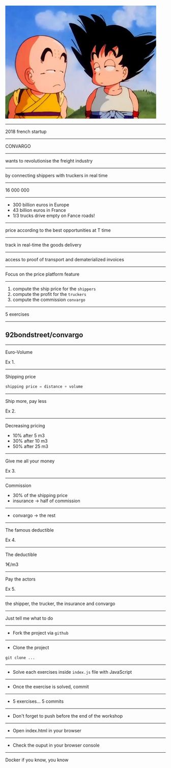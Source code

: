 ![dbz](./dbz.jpg) <!-- .element height="75%" width="75%" -->

---

2018 french startup

---

CONVARGO

---

wants to revolutionise the freight industry

---

by connecting shippers with truckers in real time

---

16 000 000

---


* 300 billion euros in Europe
* 43 billion euros in France
* 1/3 trucks drive empty on Fance roads!

---

price according to the best opportunities at T time

---

track in real-time the goods delivery

---

access to proof of transport and dematerialized invoices

---

Focus on the price platform feature

---

1. compute the ship price for the `shippers`
2. compute the profit for the `truckers`
3. compute the commission `convargo`

---

5 exercises

---

## 92bondstreet/convargo

---

Euro-Volume

Ex 1.

---

Shipping price


```js
shipping price = distance + volume
```

---

Ship more, pay less

Ex 2.

---

Decreasing pricing

* 10% after 5 m3
* 30% after 10 m3
* 50% after 25 m3

---

Give me all your money

Ex 3.

---

Commission

* 30% of the shipping price
* insurance → half of commission

---

* convargo → the rest

---

The famous deductible

Ex 4.

---

The deductible

1€/m3

---

Pay the actors

Ex 5.

---

the shipper, the trucker, the insurance and convargo

---

Just tell me what to do

---

* Fork the project via `github`

---

* Clone the project

`git clone ...`

---

*  Solve each exercises inside `index.js` file with JavaScript

---

* Once the exercise is solved, commit

---

* 5 exercises... 5 commits

---

* Don't forget to push before the end of the workshop

---

* Open index.html in your browser

---

* Check the ouput in your browser console

---

Docker if you know, you know
